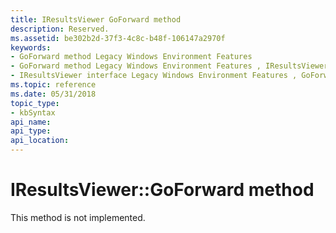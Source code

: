 ```yaml
---
title: IResultsViewer GoForward method
description: Reserved.
ms.assetid: be302b2d-37f3-4c8c-b48f-106147a2970f
keywords:
- GoForward method Legacy Windows Environment Features
- GoForward method Legacy Windows Environment Features , IResultsViewer interface
- IResultsViewer interface Legacy Windows Environment Features , GoForward method
ms.topic: reference
ms.date: 05/31/2018
topic_type: 
- kbSyntax
api_name: 
api_type: 
api_location: 
---
```


# IResultsViewer::GoForward method

This method is not implemented.

 

 





